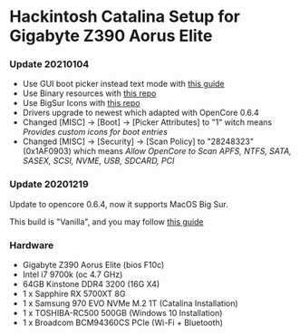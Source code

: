 # Hackintosh Catalina Setup for Gigabyte Z390 Aorus Elite

### Update 20210104
- Use GUI boot picker instead text mode with [this guide](https://dortania.github.io/OpenCore-Post-Install/cosmetic/gui.html)
- Use Binary resources with [this repo](https://github.com/acidanthera/OcBinaryData)
- Use BigSur Icons with [this repo](https://github.com/khronokernel/OpenCanopy-Big-Sur)
- Drivers upgrade to newest which adapted with OpenCore 0.6.4
- Changed [MISC] -> [Boot] -> [Picker Attributes] to "1" witch means *Provides custom icons for boot entries*
- Changed [MISC] -> [Security] -> [Scan Policy] to "28248323"(0x1AF0903) which means *Allow OpenCore to Scan APFS, NTFS, SATA, SASEX, SCSI, NVME, USB, SDCARD, PCI* 


### Update 20201219
Update to opencore 0.6.4, now it supports MacOS Big Sur.

This build is "Vanilla", and you may follow [this guide](https://dortania.github.io/OpenCore-Install-Guide/)

### Hardware
- Gigabyte Z390 Aorus Elite (bios F10c)
- Intel i7 9700k (oc 4.7 GHz)
- 64GB Kinstone DDR4 3200 (16G X4)
- 1 x Sapphire RX 5700XT 8G 
- 1 x Samsung 970 EVO NVMe M.2 1T (Catalina Installation)
- 1 x TOSHIBA-RC500 500GB (Windows 10 Installation)
- 1 x Broadcom BCM94360CS PCIe (Wi-Fi + Bluetooth)

